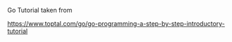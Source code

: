 Go Tutorial taken from

https://www.toptal.com/go/go-programming-a-step-by-step-introductory-tutorial
